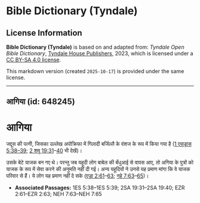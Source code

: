 # Bible Dictionary (Tyndale)

## License Information

**Bible Dictionary (Tyndale)** is based on and adapted from: _Tyndale Open Bible Dictionary_, [Tyndale House Publishers](https://tyndaleopenresources.com/), 2023, which is licensed under a [CC BY-SA 4.0 license](https://creativecommons.org/licenses/by-sa/4.0/legalcode.en).

This markdown version (created `2025-10-17`) is provided under the same license.



--------------------------------

## आगिया (id: 648245)

आगिया
=====

जद्दूस की पत्नी, जिसका उल्लेख अपोक्रिफा में गिलादी बर्जिल्लै के वंशज के रूप में किया गया है ([1 एसड्रास 5:38–39](https://ref.ly/1Esd5:38-1Esd5:39); [2 शमू 19:31](https://ref.ly/2Sam19:31-2Sam19:40)–[40](https://ref.ly/2Sam19:31-2Sam19:40) भी देखें)।

उसके बेटे याजक बन गए थे। परन्तु जब यहूदी लोग बाबेल की बँधुआई से वापस आए, तो अगिया के पुत्रों को याजक के रूप में सेवा करने की अनुमति नहीं दी गई। अन्य यहूदियों ने उनसे यह प्रमाण मांगा कि वे याजक परिवार से हैं। ये लोग यह प्रमाण नहीं दे सके ([एज्रा 2:61](https://ref.ly/Ezra2:61-Ezra2:63)–[63](https://ref.ly/Ezra2:61-Ezra2:63); [नहे 7:63](https://ref.ly/Neh7:63-Neh7:65)–[65](https://ref.ly/Neh7:63-Neh7:65))।

* **Associated Passages:** 1ES 5:38–1ES 5:39; 2SA 19:31–2SA 19:40; EZR 2:61–EZR 2:63; NEH 7:63–NEH 7:65

